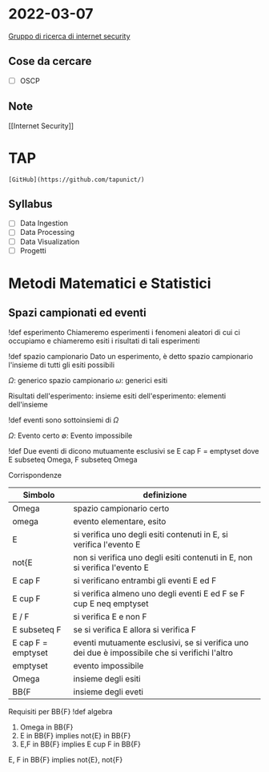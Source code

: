 # 2022-03-07
[Gruppo di ricerca di internet security](https://nas.dmi.unict.it/)
## Cose da cercare
- [ ] OSCP
## Note
[[Internet Security]]
# TAP
```ad-def Risorse
[GitHub](https://github.com/tapunict/)
```
## Syllabus
- [ ] Data Ingestion
- [ ] Data Processing
- [ ] Data Visualization
- [ ] Progetti
# Metodi Matematici e Statistici
## Spazi campionati ed eventi
!def esperimento
Chiameremo esperimenti i fenomeni aleatori di cui ci occupiamo e chiameremo esiti i risultati di tali esperimenti

!def spazio campionario
Dato un esperimento, è detto spazio campionario l'insieme di tutti gli esiti possibili

$\Omega$: generico spazio campionario
$\omega$: generici esiti

Risultati dell'esperimento: insieme
esiti dell'esperimento: elementi dell'insieme

!def
eventi sono sottoinsiemi di $\Omega$

$\Omega$: Evento certo
$\emptyset$: Evento impossibile

!def
Due eventi di dicono mutuamente esclusivi se
E cap F = emptyset dove E subseteq Omega, F subseteq Omega

Corrispondenze

| Simbolo            | definizione                                                                                    |
| ------------------ | ---------------------------------------------------------------------------------------------- |
| Omega              | spazio campionario certo                                                                       |
| omega              | evento elementare, esito                                                                       |
| E                  | si verifica uno degli esiti contenuti in E, si verifica l'evento E                             |
| not{E              | non si verifica uno degli esiti contenuti in E, non si verifica l'evento E                     |
| E cap F            | si verificano entrambi gli eventi E ed F                                                       |
| E cup F            | si verifica almeno uno degli eventi E ed F se F cup E neq emptyset                             |
| E / F              | si verifica E e non F                                                                          |
| E subseteq F       | se si verifica E allora si verifica F                                                          |
| E cap F = emptyset | eventi mutuamente esclusivi, se si verifica uno dei due è impossibile che si verifichi l'altro |
| emptyset           | evento impossibile                                                                             |
| Omega              | insieme degli esiti                                                                            |
| BB{F               | insieme degli eveti                                                                            |

Requisiti per BB{F}
!def algebra
1. Omega in BB{F}
2. E in BB{F} implies not{E} in BB{F}
3. E,F in BB{F} implies E cup F in BB{F}

E, F in BB{F} implies not{E}, not{F}

